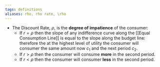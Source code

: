 ```yaml
---
tags: definitions 
aliases: rho, rho rate, \rho
---
```

- The Discount Rate, $\rho$, is the **degree of impatience** of the consumer:
	- If $r=\rho$ then the slope of any indifference curve along the [[Equal Consumption Line]] is equal to the slope along the budget line: therefore the at the highest level of utility the consumer will consumer the same amount now $c_{1}$ and the next period $c_{2}$.
	- If $r>\rho$ then the consumer will consume **more** in the second period.
	- If $r<\rho$ then the consumer will consumer **less** in the second period.

